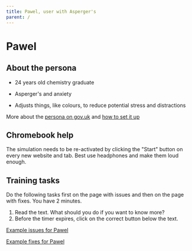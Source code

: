```yaml
---
title: Pawel, user with Asperger's
parent: /
---
```


# Pawel


## About the persona

* 24 years old chemistry graduate

* Asperger's and anxiety

* Adjusts things, like colours, to reduce potential stress and distractions

More about the [persona on gov.uk](https://www.gov.uk/government/publications/understanding-disabilities-and-impairments-user-profiles/pawel-user-with-aspergers) and [how to set it up](/setup.html#pawel)


## Chromebook help

The simulation needs to be re-activated by clicking the "Start" button on every new website and tab. Best use headphones and make them loud enough.


## Training tasks

Do the following tasks first on the page with issues and then on the page with fixes.
You have 2 minutes.

1. Read the text. What should you do if you want to know more?
2. Before the timer expires, click on the correct button below the text.

[Example issues for Pawel](bad.html)

[Example fixes for Pawel](good.html)
